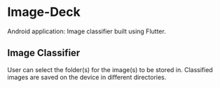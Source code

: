 # Image-Deck

Android application: Image classifier built using Flutter.

## Image Classifier

User can select the folder(s) for the image(s) to be stored in. Classified images are saved on the device in different directories. 
